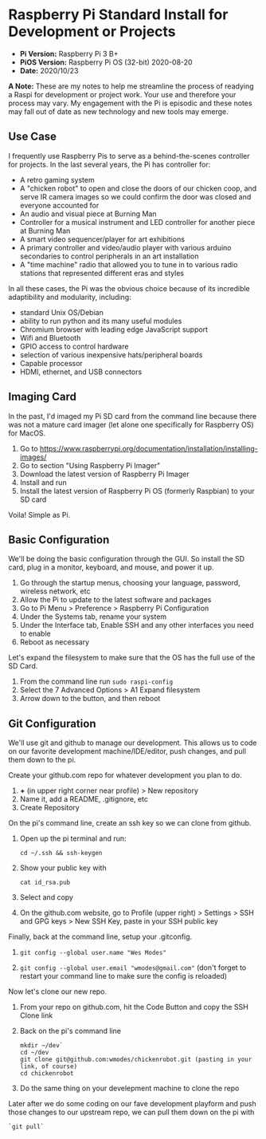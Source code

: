 # Raspberry Pi Standard Install for Development or Projects

* **Pi Version:** Raspberry Pi 3 B+
* **PiOS Version:** Raspberry Pi OS (32-bit) 2020-08-20
* **Date:** 2020/10/23

**A Note:** These are my notes to help me streamline the process of readying a Raspi for development or project work. Your use and therefore your process may vary. My engagement with the Pi is episodic and these notes may fall out of date as new technology and new tools may emerge.

## Use Case

I frequently use Raspberry Pis to serve as a behind-the-scenes controller for projects. In the last several years, the Pi has controller for:

* A retro gaming system
* A "chicken robot" to open and close the doors of our chicken coop, and serve IR camera images so we could confirm the door was closed and everyone accounted for
* An audio and visual piece at Burning Man
* Controller for a musical instrument and LED controller for another piece at Burning Man
* A smart video sequencer/player for art exhibitions
* A primary controller and video/audio player with various arduino secondaries to control peripherals in an art installation
* A "time machine" radio that allowed you to tune in to various radio stations that represented different eras and styles

In all these cases, the Pi was the obvious choice because of its incredible adaptibility and modularity, including:

* standard Unix OS/Debian
* ability to run python and its many useful modules
* Chromium browser with leading edge JavaScript support
* Wifi and Bluetooth
* GPIO access to control hardware
* selection of various inexpensive hats/peripheral boards
* Capable processor
* HDMI, ethernet, and USB connectors

## Imaging Card

In the past, I'd imaged my Pi SD card from the command line because there was not a mature card imager (let alone one specifically for Raspberry OS) for MacOS.

1. Go to https://www.raspberrypi.org/documentation/installation/installing-images/
2. Go to section "Using Raspberry Pi Imager"
3. Download the latest version of Raspberry Pi Imager
4. Install and run
5. Install the latest version of Raspberry Pi OS (formerly Raspbian) to your SD card

Voila! Simple as Pi.

## Basic Configuration

We'll be doing the basic configuration through the GUI. So install the SD card, plug in a monitor, keyboard, and mouse, and power it up.

1. Go through the startup menus, choosing your language, password, wireless network, etc
1. Allow the Pi to update to the latest software and packages
1. Go to Pi Menu > Preference > Raspberry Pi Configuration
1. Under the Systems tab, rename your system
1. Under the Interface tab, Enable SSH and any other interfaces you need to enable
1. Reboot as necessary

Let's expand the filesystem to make sure that the OS has the full use of the SD Card.

1. From the command line run `sudo raspi-config`
1. Select the 7 Advanced Options > A1 Expand filesystem
1. Arrow down to the <Finish> button, and then reboot

## Git Configuration

We'll use git and github to manage our development. This allows us to code on our favorite development machine/IDE/editor, push changes, and pull them down to the pi. 

Create your github.com repo for whatever development you plan to do.

1. **+** (in upper right corner near profile) > New repository 
1. Name it, add a README, .gitignore, etc 
1. Create Repository

On the pi's command line, create an ssh key so we can clone from github.

1. Open up the pi terminal and run:

    `cd ~/.ssh && ssh-keygen`
    
1. Show your public key with

    `cat id_rsa.pub`
    
1. Select and copy
1. On the github.com website, go to Profile (upper right) > Settings > SSH and GPG keys > New SSH Key, paste in your SSH public key
  
Finally, back at the command line, setup your .gitconfig.

1. `git config --global user.name "Wes Modes"`

1. `git config --global user.email "wmodes@gmail.com"` (don't forget to restart your command line to make sure the config is reloaded)

Now let's clone our new repo.

1. From your repo on github.com, hit the Code Button and copy the SSH Clone link
1. Back on the pi's command line

    ```
    mkdir ~/dev`
    cd ~/dev
    git clone git@github.com:wmodes/chickenrobot.git (pasting in your link, of course)
    cd chickenrobot
    ```
1. Do the same thing on your develepment machine to clone the repo

Later after we do some coding on our fave development playform and push those changes to our upstream repo, we can pull them down on the pi with

    `git pull`



